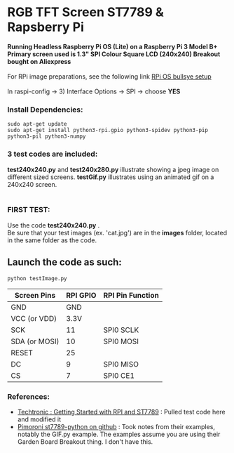 # RGB TFT Screen ST7789 & Rapsberry Pi

**Running Headless Raspberry Pi OS (Lite) on a Raspberry Pi 3 Model B+**
<br />
**Primary screen used is 1.3" SPI Colour Square LCD (240x240) Breakout bought on Aliexpress**
<br />
<br />
For RPi image preparations, see the following link [RPi OS bullsye setup](https://www.raspberrypi.com/news/raspberry-pi-bullseye-update-april-2022/)
<br />
<br />
In raspi-config -> 3) Interface Options -> SPI -> choose **YES** <br />

### Install Dependencies:

```shell
sudo apt-get update
sudo apt-get install python3-rpi.gpio python3-spidev python3-pip python3-pil python3-numpy
```
### 3 test codes are included:

**test240x240.py** and **test240x280.py** illustrate showing a jpeg image on different sized screens. **testGif.py** illustrates using an animated gif on a 240x240 screen. <br /> 
<br />

### FIRST TEST:

Use the code **test240x240.py** . <br />
Be sure that your test images (ex. 'cat.jpg') are in the **images** folder, located in the same folder as the code. <br />

## Launch the code as such:

```shell
python testImage.py
```

| Screen Pins   | RPI GPIO | RPI Pin Function |
| ------------- | -------- | ---------------- |
| GND           | GND      |                  |
| VCC (or VDD)  | 3.3V     |                  |
| SCK           | 11       | SPI0 SCLK        |
| SDA (or MOSI) | 10       | SPI0 MOSI        |
| RESET         | 25       |                  |
| DC            | 9        | SPI0 MISO        |
| CS            | 7        | SPI0 CE1         |

### References: 

- [Techtronic : Getting Started with RPI and ST7789](https://techatronic.com/st7789-raspberry-pi/) : Pulled test code here and modified it
- [Pimoroni st7789-python on github](https://github.com/pimoroni/st7789-python) : Took notes from their examples, notably the GIF.py example. The examples assume you are using their Garden Board Breakout thing. I don't have this. 
